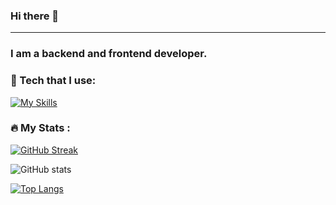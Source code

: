 ### Hi there 👋
---
### I am a backend and frontend developer.
<!--
**Strykeros/Strykeros** is a ✨ _special_ ✨ repository because its `README.md` (this file) appears on your GitHub profile.

Here are some ideas to get you started:

- 🔭 I’m currently working on ...
- 🌱 I’m currently learning ...
- 👯 I’m looking to collaborate on ...
- 🤔 I’m looking for help with ...
- 💬 Ask me about ...
- 📫 How to reach me: ...
- 😄 Pronouns: ...
- ⚡ Fun fact: ...
-->

### 🧰 Tech that I use:

[![My Skills](https://skillicons.dev/icons?i=cs,cpp,java,py,js,ts,html,css,bootstrap,react,php,laravel,postgres,sqlite)](https://skillicons.dev)

### :fire: My Stats :
[![GitHub Streak](http://github-readme-streak-stats.herokuapp.com?user=Strykeros&theme=dark)](https://git.io/streak-stats)

![GitHub stats](https://github-readme-stats.vercel.app/api?username=Strykeros&hide_rank=true&show_icons=true&theme=transparent)

[![Top Langs](https://github-readme-stats.vercel.app/api/top-langs/?username=Strykeros&layout=compact&theme=vision-friendly-dark)](https://github.com/anuraghazra/github-readme-stats)

